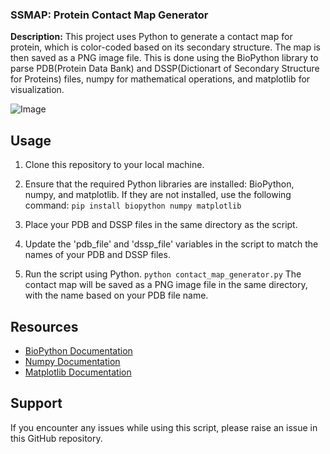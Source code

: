 ### SSMAP: Protein Contact Map Generator ###

**Description:** This project uses Python to generate a contact map for protein, which is color-coded based on its secondary structure. The map is then saved as a PNG image file. This is done using the BioPython library to parse PDB(Protein Data Bank) and DSSP(Dictionart of Secondary Structure for Proteins) files, numpy for mathematical operations, and matplotlib for visualization.

![Image](https://user-images.githubusercontent.com/26382402/255214871-2a430882-1989-4d99-800e-2def4ccafa57.png)

## Usage ##

1. Clone this repository to your local machine.
2. Ensure that the required Python libraries are installed: BioPython, numpy, and matplotlib. If they are not installed, use the following command:
`pip install biopython numpy matplotlib`

1. Place your PDB and DSSP files in the same directory as the script.
2. Update the 'pdb_file' and 'dssp_file' variables in the script to match the names of your PDB and DSSP files.
3. Run the script using Python.
`python contact_map_generator.py`
The contact map will be saved as a PNG image file in the same directory, with the name based on your PDB file name. 
## Resources ##

- [BioPython Documentation](https://biopython.org/wiki/Documentation)
- [Numpy Documentation](https://numpy.org/doc/)
- [Matplotlib Documentation](https://matplotlib.org/stable/users/index.html)

## Support ##

If you encounter any issues while using this script, please raise an issue in this GitHub repository.
